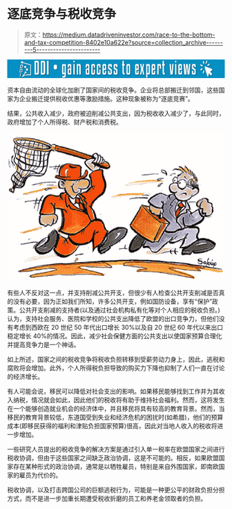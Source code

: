 # 逐底竞争与税收竞争

> 原文：<https://medium.datadriveninvestor.com/race-to-the-bottom-and-tax-competition-8402e10a622e?source=collection_archive---------5----------------------->

[![](img/ce659685e6fa609cf1edb0993c9a4d07.png)](http://www.track.datadriveninvestor.com/1B9E)

资本自由流动的全球化加剧了国家间的税收竞争。企业将总部搬迁到邻国，这些国家为企业搬迁提供税收优惠等激励措施。这种现象被称为“逐底竞赛”。

结果，公共收入减少，政府被迫削减公共支出，因为税收收入减少了，与此同时，政府增加了个人所得税、财产税和消费税。

![](img/df95e174f354739925d41de533bb3978.png)

有些人不反对这一点，并支持削减公共开支，但很少有人检查公共开支削减是否真的没有必要，因为正如我们所知，许多公共开支，例如国防设备，享有“保护”政策。公共开支削减的支持者(以及通过社会机构私有化等对个人相应的税收负担。)认为，支持社会服务、医院和学校的公共支出降低了欧盟的出口竞争力，但他们没有考虑到西欧在 20 世纪 50 年代出口增长 30%以及自 20 世纪 60 年代以来出口稳定增长 40%的情况。因此，减少社会保健方面的公共支出以使国家预算合理化并提高竞争力是一个神话。

如上所述，国家之间的税收竞争将税收负担转移到受薪劳动力身上，因此，逃税和腐败将会增加。此外，个人所得税负担导致的购买力下降也抑制了人们一直在讨论的经济增长。

有人可能会说，移民可以降低对社会支出的影响。如果移民能够找到工作并为其收入纳税，情况就会如此，因此他们的税收将有助于维持社会福利。然而，这将发生在一个能够创造就业机会的经济体中，并且移民将具有较高的教育背景。然而，当移民的教育背景较低，东道国受到失业和经济危机的困扰时(如希腊)，他们的预算成本(即移民获得的福利和津贴负担国家预算)很高，因此对当地人收入的税收将进一步增加。

一些研究人员提出的税收竞争的解决方案是通过引入单一税率在欧盟国家之间进行税收协调，但由于这些国家之间缺乏政治协调，这是不可能的。相反，如果欧盟国家存在某种形式的政治协调，通常是以牺牲雇员，特别是来自外围国家，即南欧国家的雇员为代价的。

税收协调，以及打击跨国公司的巨额逃税行为，可能是一种更公平的财政负担分担方式，而不是进一步加重长期遭受税收折磨的员工和养老金领取者的负担。